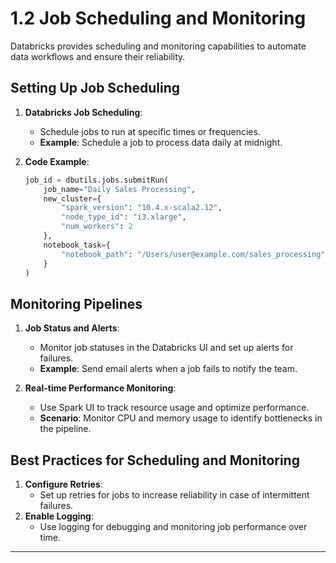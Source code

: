 
# 1.2 Job Scheduling and Monitoring

Databricks provides scheduling and monitoring capabilities to automate data workflows and ensure their reliability.

## Setting Up Job Scheduling
1. **Databricks Job Scheduling**:
   - Schedule jobs to run at specific times or frequencies.
   - **Example**: Schedule a job to process data daily at midnight.

2. **Code Example**:
   ```python
   job_id = dbutils.jobs.submitRun(
       job_name="Daily Sales Processing",
       new_cluster={
           "spark_version": "10.4.x-scala2.12",
           "node_type_id": "i3.xlarge",
           "num_workers": 2
       },
       notebook_task={
           "notebook_path": "/Users/user@example.com/sales_processing"
       }
   )
   ```

## Monitoring Pipelines
1. **Job Status and Alerts**:
   - Monitor job statuses in the Databricks UI and set up alerts for failures.
   - **Example**: Send email alerts when a job fails to notify the team.

2. **Real-time Performance Monitoring**:
   - Use Spark UI to track resource usage and optimize performance.
   - **Scenario**: Monitor CPU and memory usage to identify bottlenecks in the pipeline.

## Best Practices for Scheduling and Monitoring
1. **Configure Retries**:
   - Set up retries for jobs to increase reliability in case of intermittent failures.
2. **Enable Logging**:
   - Use logging for debugging and monitoring job performance over time.

---

